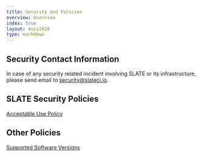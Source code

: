 ```yaml
---
title: Security and Policies
overview: Overview 
index: true
layout: docs2020 
type: markdown
---
```


## Security Contact Information

In case of any security related incident involving SLATE or its infrastructure, please send email to <a href="mailto:security@slateci.io">security@slateci.io</a>.

## SLATE Security Policies

[Acceptable Use Policy](/docs/security-and-policies/acceptable-use.html)

## Other Policies

[Supported Software Versions](/docs/security-and-policies/supported-versions.html)
